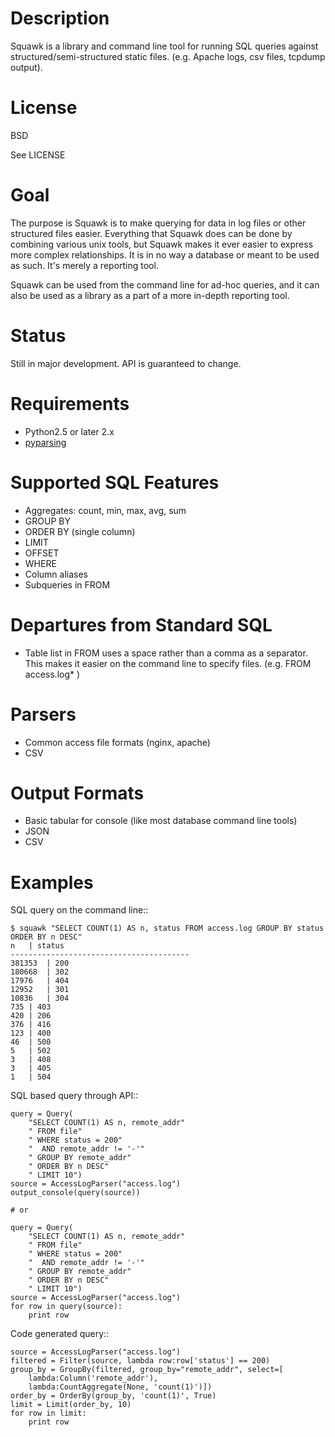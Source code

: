 
Description
===========

Squawk is a library and command line tool for running SQL queries
against structured/semi-structured static files.
(e.g. Apache logs, csv files, tcpdump output).

License
=======

BSD

See LICENSE

Goal
====

The purpose is Squawk is to make querying for data in log files or other
structured files easier. Everything that Squawk does can be done by
combining various unix tools, but Squawk makes it ever easier to express
more complex relationships. It is in no way a database or meant to be
used as such. It's merely a reporting tool.

Squawk can be used from the command line for ad-hoc queries, and it can
also be used as a library as a part of a more in-depth reporting tool.

Status
======

Still in major development. API is guaranteed to change.

Requirements
============

 * Python2.5 or later 2.x
 * [pyparsing](http://pyparsing.wikispaces.com/)

Supported SQL Features
======================

 * Aggregates: count, min, max, avg, sum
 * GROUP BY
 * ORDER BY (single column)
 * LIMIT
 * OFFSET
 * WHERE
 * Column aliases
 * Subqueries in FROM

Departures from Standard SQL
============================

 * Table list in FROM uses a space rather than a comma as a separator.
   This makes it easier on the command line to specify files.
   (e.g. FROM access.log* )

Parsers
=======

 * Common access file formats (nginx, apache)
 * CSV

Output Formats
==============

 * Basic tabular for console (like most database command line tools)
 * JSON
 * CSV

Examples
========

SQL query on the command line::

    $ squawk "SELECT COUNT(1) AS n, status FROM access.log GROUP BY status ORDER BY n DESC"
    n	| status
    ----------------------------------------
    381353	| 200
    180668	| 302
    17976	| 404
    12952	| 301
    10836	| 304
    735	| 403
    420	| 206
    376	| 416
    123	| 400
    46	| 500
    5	| 502
    3	| 408
    3	| 405
    1	| 504

SQL based query through API::

    query = Query(
        "SELECT COUNT(1) AS n, remote_addr"
        " FROM file"
        " WHERE status = 200"
        "  AND remote_addr != '-'"
        " GROUP BY remote_addr"
        " ORDER BY n DESC"
        " LIMIT 10")
    source = AccessLogParser("access.log")
    output_console(query(source))
    
    # or
    
    query = Query(
        "SELECT COUNT(1) AS n, remote_addr"
        " FROM file"
        " WHERE status = 200"
        "  AND remote_addr != '-'"
        " GROUP BY remote_addr"
        " ORDER BY n DESC"
        " LIMIT 10")
    source = AccessLogParser("access.log")
    for row in query(source):
        print row

Code generated query::

    source = AccessLogParser("access.log")
    filtered = Filter(source, lambda row:row['status'] == 200)
    group_by = GroupBy(filtered, group_by="remote_addr", select=[
        lambda:Column('remote_addr'),
        lambda:CountAggregate(None, 'count(1)')])
    order_by = OrderBy(group_by, 'count(1)', True)
    limit = Limit(order_by, 10)
    for row in limit:
        print row
